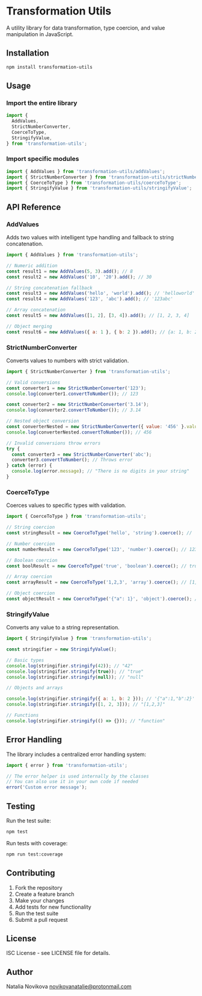 # Transformation Utils

A utility library for data transformation, type coercion, and value manipulation in JavaScript.

## Installation

```bash
npm install transformation-utils
```

## Usage

### Import the entire library

```javascript
import {
  AddValues,
  StrictNumberConverter,
  CoerceToType,
  StringifyValue,
} from 'transformation-utils';
```

### Import specific modules

```javascript
import { AddValues } from 'transformation-utils/addValues';
import { StrictNumberConverter } from 'transformation-utils/strictNumberConverter';
import { CoerceToType } from 'transformation-utils/coerceToType';
import { StringifyValue } from 'transformation-utils/stringifyValue';
```

## API Reference

### AddValues

Adds two values with intelligent type handling and fallback to string concatenation.

```javascript
import { AddValues } from 'transformation-utils';

// Numeric addition
const result1 = new AddValues(5, 3).add(); // 8
const result2 = new AddValues('10', '20').add(); // 30

// String concatenation fallback
const result3 = new AddValues('hello', 'world').add(); // 'helloworld'
const result4 = new AddValues('123', 'abc').add(); // '123abc'

// Array concatenation
const result5 = new AddValues([1, 2], [3, 4]).add(); // [1, 2, 3, 4]

// Object merging
const result6 = new AddValues({ a: 1 }, { b: 2 }).add(); // {a: 1, b: 2}
```

### StrictNumberConverter

Converts values to numbers with strict validation.

```javascript
import { StrictNumberConverter } from 'transformation-utils';

// Valid conversions
const converter1 = new StrictNumberConverter('123');
console.log(converter1.convertToNumber()); // 123

const converter2 = new StrictNumberConverter('3.14');
console.log(converter2.convertToNumber()); // 3.14

// Nested object conversion
const converterNested = new StrictNumberConverter({ value: '456' }.value);
console.log(converterNested.convertToNumber()); // 456

// Invalid conversions throw errors
try {
  const converter3 = new StrictNumberConverter('abc');
  converter3.convertToNumber(); // Throws error
} catch (error) {
  console.log(error.message); // "There is no digits in your string"
}
```

### CoerceToType

Coerces values to specific types with validation.

```javascript
import { CoerceToType } from 'transformation-utils';

// String coercion
const stringResult = new CoerceToType('hello', 'string').coerce(); // 'hello'

// Number coercion
const numberResult = new CoerceToType('123', 'number').coerce(); // 123

// Boolean coercion
const boolResult = new CoerceToType('true', 'boolean').coerce(); // true

// Array coercion
const arrayResult = new CoerceToType('1,2,3', 'array').coerce(); // [1, 2, 3]

// Object coercion
const objectResult = new CoerceToType('{"a": 1}', 'object').coerce(); // {a: 1}
```

### StringifyValue

Converts any value to a string representation.

```javascript
import { StringifyValue } from 'transformation-utils';

const stringifier = new StringifyValue();

// Basic types
console.log(stringifier.stringify(42)); // "42"
console.log(stringifier.stringify(true)); // "true"
console.log(stringifier.stringify(null)); // "null"

// Objects and arrays

console.log(stringifier.stringify({ a: 1, b: 2 })); // '{"a":1,"b":2}'
console.log(stringifier.stringify([1, 2, 3])); // "[1,2,3]"

// Functions
console.log(stringifier.stringify(() => {})); // "function"
```

## Error Handling

The library includes a centralized error handling system:

```javascript
import { error } from 'transformation-utils';

// The error helper is used internally by the classes
// You can also use it in your own code if needed
error('Custom error message');
```

## Testing

Run the test suite:

```bash
npm test
```

Run tests with coverage:

```bash
npm run test:coverage
```

## Contributing

1. Fork the repository
2. Create a feature branch
3. Make your changes
4. Add tests for new functionality
5. Run the test suite
6. Submit a pull request

## License

ISC License - see LICENSE file for details.

## Author

Natalia Novikova <novikovanatalie@protonmail.com>
